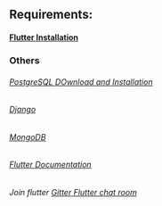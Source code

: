 ## Requirements:

#### [Flutter Installation](https://flutter.dev/docs/get-started/install)

###  Others

######  [PostgreSQL DOwnload and Installation](https://www.postgresql.org/download/)

######  [Django](https://docs.djangoproject.com/en/3.1/intro/install/)  

######  [MongoDB](https://www.mongodb.com/)

###### [Flutter Documentation](https://flutter.dev/docs/get-started/install/linux)



###### Join flutter [Gitter Flutter chat room](https://gitter.im/flutter/flutter?source=orgpage)
